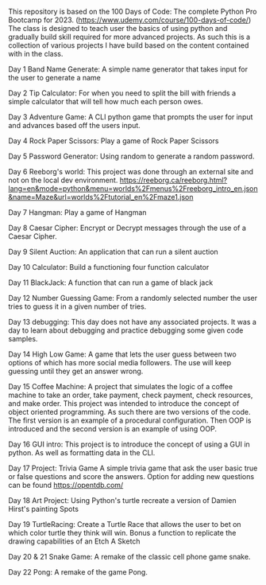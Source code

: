 This repository is based on the 100 Days of Code: The complete Python Pro Bootcamp for 2023. (https://www.udemy.com/course/100-days-of-code/) 
The class is designed to teach user the basics of using python and gradually build skill required for more advanced projects.
As such this is a collection of various projects I have build based on the content contained with in the class. 

Day 1 Band Name Generate:
A simple name generator that takes input for the user to generate a name

Day 2 Tip Calculator: 
For when you need to split the bill with friends a simple calculator that will tell how much each person owes. 

Day 3 Adventure Game:
A CLI python game that prompts the user for input and advances based off the users input. 

Day 4 Rock Paper Scissors:
Play a game of Rock Paper Scissors

Day 5 Password Generator:
Using random to generate a random password. 

Day 6 Reeborg's world:
This project was done through an external site and not on the local dev environment.
https://reeborg.ca/reeborg.html?lang=en&mode=python&menu=worlds%2Fmenus%2Freeborg_intro_en.json&name=Maze&url=worlds%2Ftutorial_en%2Fmaze1.json

Day 7 Hangman:
Play a game of Hangman

Day 8 Caesar Cipher:
Encrypt or Decrypt messages through the use of a Caesar Cipher.

Day 9 Silent Auction:
An application that can run a silent auction

Day 10 Calculator:
Build a functioning four function calculator

Day 11 BlackJack: 
A function that can run a game of black jack

Day 12 Number Guessing Game:
From a randomly selected number the user tries to guess it in a given number of tries. 

Day 13 debugging:
This day does not have any associated projects. It was a day to learn about debugging and practice debugging some given code samples. 

Day 14 High Low Game:
A game that lets the user guess between two options of which has more social media followers. The use will keep guessing until they get an answer wrong. 

Day 15 Coffee Machine:
A project that simulates the logic of a coffee machine to take an order, take payment, check payment, check resources, and make order.
This project was intended to introduce the concept of object oriented programming. As such there are two versions of the code.
The first version is an example of a procedural configuration. Then OOP is introduced and the second version is an example of using OOP. 

Day 16 GUI intro:
This project is to introduce the concept of using a GUI in python. As well as formatting data in the CLI. 

Day 17 Project:
Trivia Game
A simple trivia game that ask the user basic true or false questions and score the answers. 
Option for adding new questions can be found https://opentdb.com/

Day 18 Art Project:
Using Python's turtle recreate a version of Damien Hirst's painting Spots

Day 19 TurtleRacing:
Create a Turtle Race that allows the user to bet on which color turtle they think will win. 
Bonus a function to replicate the drawing capabilities of an Etch A Sketch 

Day 20 & 21 Snake Game:
A remake of the classic cell phone game snake. 

Day 22 Pong:
A remake of the game Pong.